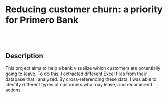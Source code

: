 <h1> Reducing customer churn: a priority for Primero Bank</h1>
<br/>
<br/>
<h2>Description</h2>
This project aims to help a bank visualize which customers are potentially going to leave. To do this, I extracted different Excel files from their database that I analyzed. By cross-referencing these data, I was able to identify different types of customers who may leave, and recommend actions
